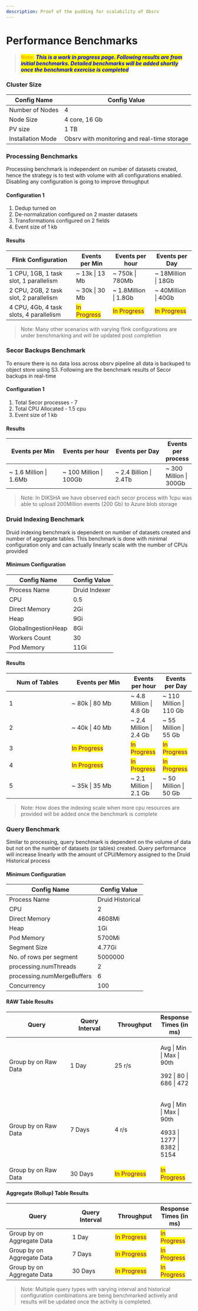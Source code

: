 ```yaml
---
description: Proof of the pudding for scalability of Obsrv
---
```


# Performance Benchmarks

> <mark style="color:orange;">**Note:**</mark>**&#x20;**_<mark style="color:blue;">**This is a work in progress page. Following results are from initial benchmarks. Detailed benchmarks will be added shortly once the benchmark exercise is completed**</mark>_

### Cluster Size

| Config Name       | Config Value                                |
| ----------------- | ------------------------------------------- |
| Number of Nodes   | 4                                           |
| Node Size         | 4 core, 16 Gb                               |
| PV size           | 1 TB                                        |
| Installation Mode | Obsrv with monitoring and real-time storage |

### Processing Benchmarks

Processing benchmark is independent on number of datasets created, hence the strategy is to test with volume with all configurations enabled. Disabling any configuration is going to improve throughput

#### Configuration 1

1. Dedup turned on
2. De-normalization configured on 2 master datasets
3. Transformations configured on 2 fields
4. Event size of 1 kb

#### Results

| Flink Configuration                     | Events per Min                                 | Events per hour                                | Events per Day                                 |
| --------------------------------------- | ---------------------------------------------- | ---------------------------------------------- | ---------------------------------------------- |
| 1 CPU, 1GB, 1 task slot, 1 parallelism  | \~ 13k  \| 13 Mb                               | \~ 750k \| 780Mb                               | \~ 18Million \| 18Gb                           |
| 2 CPU, 2GB, 2 task slot, 2 parallelism  | \~ 30k  \| 30 Mb                               | \~ 1.8Million \| 1.8Gb                         | \~ 40Million \| 40Gb                           |
| 4 CPU, 4Gb, 4 task slots, 4 parallelism | <mark style="color:purple;">In Progress</mark> | <mark style="color:purple;">In Progress</mark> | <mark style="color:purple;">In Progress</mark> |

> Note: Many other scenarios with varying flink configurations are under benchmarking and will be updated post completion

### Secor Backups Benchmark

To ensure there is no data loss across obsrv pipeline all data is backuped to object store using S3. Following are the benchmark results of Secor backups in real-time

#### Configuration 1

1. Total Secor processes - 7
2. Total CPU Allocated - 1.5 cpu
3. Event size of 1 kb

#### Results

<table><thead><tr><th width="192">Events per Min</th><th width="187">Events per hour</th><th width="177">Events per Day</th><th>Events per process</th></tr></thead><tbody><tr><td>~ 1.6 Million | 1.6Mb</td><td>~ 100 Million | 100Gb</td><td>~ 2.4 Billion | 2.4Tb</td><td>~ 300 Million | 300Gb</td></tr></tbody></table>

> Note: In DIKSHA we have observed each secor process with 1cpu was able to upload 200Million events (200 Gb) to Azure blob storage

### Druid Indexing Benchmark

Druid indexing benchmark is dependent on number of datasets created and number of aggregate tables. This benchmark is done with minimal configuration only and can actually linearly scale with the number of CPUs provided

#### Minimum Configuration

| Config Name         | Config Value  |
| ------------------- | ------------- |
| Process Name        | Druid Indexer |
| CPU                 | 0.5           |
| Direct Memory       | 2Gi           |
| Heap                | 9Gi           |
| GlobalIngestionHeap | 8Gi           |
| Workers Count       | 30            |
| Pod Memory          | 11Gi          |

#### Results

<table><thead><tr><th width="154">Num of Tables</th><th width="144">Events per Min</th><th>Events per hour</th><th>Events per Day</th></tr></thead><tbody><tr><td>1</td><td>~ 80k  | 80 Mb</td><td>~ 4.8 Million | 4.8 Gb</td><td>~ 110 Million | 110 Gb</td></tr><tr><td>2</td><td>~ 40k | 40 Mb</td><td>~ 2.4 Million | 2.4 Gb</td><td>~ 55 Million | 55 Gb</td></tr><tr><td>3</td><td><mark style="color:purple;">In Progress</mark></td><td><mark style="color:purple;">In Progress</mark></td><td><mark style="color:purple;">In Progress</mark></td></tr><tr><td>4</td><td><mark style="color:purple;">In Progress</mark></td><td><mark style="color:purple;">In Progress</mark></td><td><mark style="color:purple;">In Progress</mark></td></tr><tr><td>5</td><td>~ 35k  | 35 Mb</td><td>~ 2.1 Million | 2.1 Gb</td><td>~ 50 Million | 50 Gb</td></tr></tbody></table>

> Note: How does the indexing scale when more cpu resources are provided will be added once the benchmark is complete

### Query Benchmark

Similar to processing, query benchmark is dependent on the volume of data but not on the number of datasets (or tables) created. Query performance will increase linearly with the amount of CPU/Memory assigned to the Druid Historical process

#### Minimum Configuration

| Config Name                | Config Value     |
| -------------------------- | ---------------- |
| Process Name               | Druid Historical |
| CPU                        | 2                |
| Direct Memory              | 4608Mi           |
| Heap                       | 1Gi              |
| Pod Memory                 | 5700Mi           |
| Segment Size               | 4.77Gi           |
| No. of rows per segment    | 5000000          |
| processing.numThreads      | 2                |
| processing.numMergeBuffers | 6                |
| Concurrency                | 100              |

#### RAW Table Results

<table><thead><tr><th width="224">Query</th><th width="138">Query Interval</th><th width="120">Throughput</th><th>Response Times (in ms)</th></tr></thead><tbody><tr><td>Group by on Raw Data </td><td>1 Day</td><td>25 r/s</td><td><p>Avg | Min | Max | 90th</p><p>392 | 80   | 686  | 472</p></td></tr><tr><td>Group by on Raw Data </td><td>7 Days</td><td>4 r/s</td><td><p>Avg   | Min  | Max  | 90th</p><p>4933 | 1277 | 8382 | 5154</p></td></tr><tr><td>Group by on Raw Data</td><td>30 Days</td><td><mark style="color:purple;">In Progress</mark></td><td><mark style="color:purple;">In Progress</mark></td></tr></tbody></table>

#### Aggregate (Rollup) Table Results

<table><thead><tr><th width="224">Query</th><th width="138">Query Interval</th><th width="120">Throughput</th><th>Response Times (in ms)</th></tr></thead><tbody><tr><td>Group by on Aggregate Data </td><td>1 Day</td><td><mark style="color:purple;">In Progress</mark></td><td><mark style="color:purple;">In Progress</mark></td></tr><tr><td>Group by on Aggregate Data </td><td>7 Days</td><td><mark style="color:purple;">In Progress</mark></td><td><mark style="color:purple;">In Progress</mark></td></tr><tr><td>Group by on Aggregate Data </td><td>30 Days</td><td><mark style="color:purple;">In Progress</mark></td><td><mark style="color:purple;">In Progress</mark></td></tr></tbody></table>

> Note: Multiple query types with varying interval and historical configuration combinations are being benchmarked actively and results will be updated once the activity is completed.&#x20;
